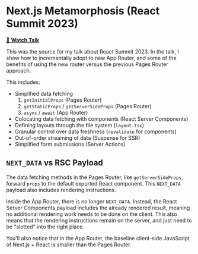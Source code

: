 # Next.js Metamorphosis (React Summit 2023)

[🎥 **Watch Talk**](https://youtu.be/ima0r8CmkGE?t=3251)

This was the source for my talk about React Summit 2023. In the talk, I show how to incrementally adopt to new App Router, and some of the benefits of using the new router versus the previous Pages Router approach.

This includes:

- Simplified data fetching
  1. `getInitialProps` (Pages Router)
  1. `getStaticProps` / `getServerSideProps` (Pages Router)
  1. `async` / `await` (App Router)
- Colocating data fetching with components (React Server Components)
- Defining layouts through the file system (`layout.tsx`)
- Granular control over data freshness (`revalidate` for components)
- Out-of-order streaming of data (Suspense for SSR)
- Simplified form submissions (Server Actions)

## `NEXT_DATA` vs RSC Payload

The data fetching methods in the Pages Router, like `getServerSideProps`, forward `props` to the default exported React component. This `NEXT_DATA` payload also includes rendering instructions.

Inside the App Router, there is no longer `NEXT_DATA`. Instead, the React Server Components payload includes the already rendered result, meaning no additional rendering work needs to be done on the client. This also means that the rendering instructions remain on the server, and just need to be "slotted" into the right place.

You'll also notice that in the App Router, the baseline client-side JavaScript of Next.js + React is smaller than the Pages Router.

